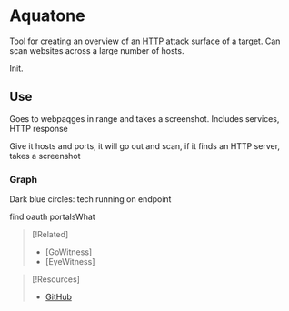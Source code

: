 
# Aquatone
Tool for creating an overview of an [HTTP](../../../www/HTTP.md) attack surface of a target. Can scan websites across a large number of hosts.

Init.
## Use
Goes to webpaqges in range and takes a screenshot. Includes services, HTTP response

Give it hosts and ports, it will go out and scan, if it finds an HTTP server, takes a screenshot
### Graph
Dark blue circles: tech running on endpoint

find oauth portalsWhat

> [!Related]
> - [GoWitness]
> - [EyeWitness]

> [!Resources]
> - [GitHub](https://github.com/michenriksen/aquatone)